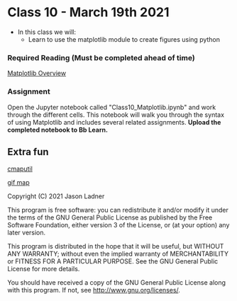 # Class 10 - March 19th 2021
- In this class we will:
    - Learn to use the matplotlib module to create figures using python

### Required Reading (**Must be completed ahead of time**)
[Matplotlib Overview](https://towardsdatascience.com/data-science-with-python-intro-to-data-visualization-and-matplotlib-5f799b7c6d82)

### Assignment

Open the Jupyter notebook called "Class10_Matplotlib.ipynb" and work through the different cells. This notebook will walk you through the syntax of using Matplotlib and includes several related assignments. **Upload the completed notebook to Bb Learn.**

## Extra fun

[cmaputil](https://github.com/pnnl/cmaputil)

[gif map](https://towardsdatascience.com/how-to-make-a-gif-map-using-python-geopandas-and-matplotlib-cd8827cefbc8)

Copyright (C) 2021  Jason Ladner

This program is free software: you can redistribute it and/or modify
it under the terms of the GNU General Public License as published by
the Free Software Foundation, either version 3 of the License, or
(at your option) any later version.

This program is distributed in the hope that it will be useful,
but WITHOUT ANY WARRANTY; without even the implied warranty of
MERCHANTABILITY or FITNESS FOR A PARTICULAR PURPOSE.  See the
GNU General Public License for more details.

You should have received a copy of the GNU General Public License
along with this program.  If not, see <http://www.gnu.org/licenses/>.



